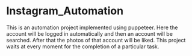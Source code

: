 # Instagram_Automation
This is an automation project implemented using puppeteer.
Here the account will be logged in automatically and then an account will be searched.
After that the photos of that account will be liked.
This project waits at every moment for the completion of a particular task.
